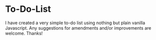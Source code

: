 # To-Do-List
I have created a very simple to-do list using nothing but plain vanilla Javascript. Any suggestions for amendments and/or improvements are welcome. Thanks!
